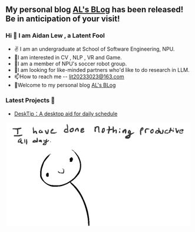 ## My personal blog [AL's BLog](http://www.yuguang.zone/) has been released! Be in anticipation of your visit!

### Hi 👋 I am Aidan Lew ,  a Latent Fool

- ✌ I am an undergraduate at School of Software Engineering, NPU.
- 👀I am interested in CV , NLP , VR and Game.
- 🌱I am a member of NPU's soccer robot group.
- 💞️I am looking for like-minded partners who'd like to do research in LLM. 
- 📫How to reach me -- ljt20233023@163.com
- 🌝Welcome to my personal blog [AL's BLog](http://www.yuguang.zone/)


### Latest Projects 💌
- [DeskTip：A desktop aid for daily schedule](https://github.com/AL-377/DeskTip)


<div  align="center">
<img src="https://github.com/AL-377/AL-377/blob/main/me.gif">  
</div>

